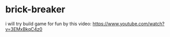 # brick-breaker

i will try build game for fun by this video: https://www.youtube.com/watch?v=3EMxBkqC4z0
